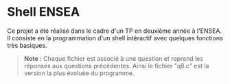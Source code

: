 # Shell ENSEA

Ce projet a été réalisé dans le cadre d'un TP en deuxième année à l'ENSEA. Il consiste en la programmation d'un shell intéractif avec quelques fonctions très basiques.

> **Note :** Chaque fichier est associé à une question et reprend les réponses aux questions précédentes. Ainsi le fichier "q8.c" est la version la plus évoluée du programme.
